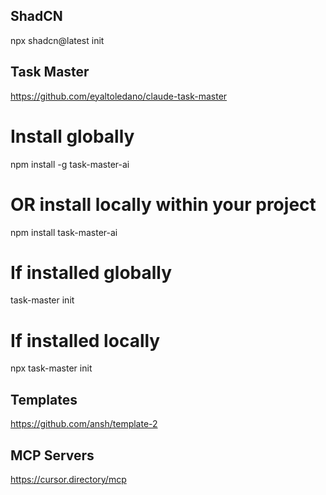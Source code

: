 
## ShadCN

npx shadcn@latest init


## Task Master

https://github.com/eyaltoledano/claude-task-master


# Install globally
npm install -g task-master-ai

# OR install locally within your project
npm install task-master-ai


# If installed globally
task-master init

# If installed locally
npx task-master init




## Templates
https://github.com/ansh/template-2



## MCP Servers
https://cursor.directory/mcp